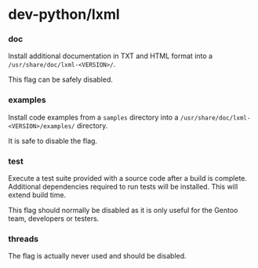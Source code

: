 # dev-python/lxml

### doc
Install additional documentation in TXT and HTML format into a `/usr/share/doc/lxml-<VERSION>/`.

This flag can be safely disabled.

### examples
Install code examples from a `samples` directory into a `/usr/share/doc/lxml-<VERSION>/examples/` directory.

It is safe to disable the flag.

### test
Execute a test suite provided with a source code after a build is complete. Additional dependencies required to run tests will be installed. This will extend build time.

This flag should normally be disabled as it is only useful for the Gentoo team, developers or testers.

### threads
The flag is actually never used and should be disabled.
